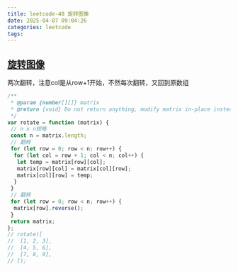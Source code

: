 ```yaml
---
title: leetcode-48 旋转图像
date: 2025-04-07 09:04:26
categories: leetcode
tags:
---
```


## [旋转图像](https://leetcode.cn/problems/rotate-image/description/)

两次翻转，注意col是从row+1开始，不然每次翻转，又回到原数组

```js
/**
 * @param {number[][]} matrix
 * @return {void} Do not return anything, modify matrix in-place instead.
 */
var rotate = function (matrix) {
 // n x n规格
 const n = matrix.length;
 // 翻转
 for (let row = 0; row < n; row++) {
  for (let col = row + 1; col < n; col++) {
   let temp = matrix[row][col];
   matrix[row][col] = matrix[col][row];
   matrix[col][row] = temp;
  }
 }
 // 翻转
 for (let row = 0; row < n; row++) {
  matrix[row].reverse();
 }
 return matrix;
};
// rotate([
//  [1, 2, 3],
//  [4, 5, 6],
//  [7, 8, 9],
// ]);
```
